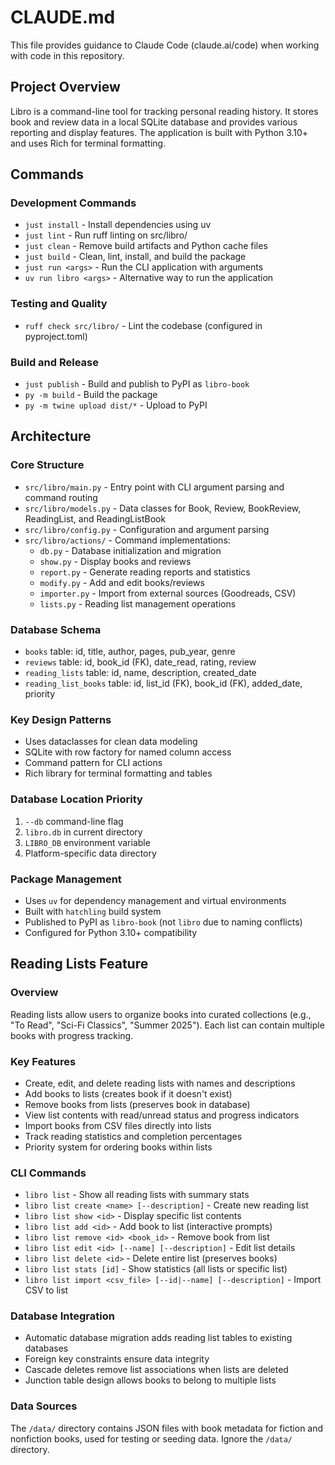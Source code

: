 # CLAUDE.md

This file provides guidance to Claude Code (claude.ai/code) when working with code in this repository.

## Project Overview

Libro is a command-line tool for tracking personal reading history. It stores book and review data in a local SQLite database and provides various reporting and display features. The application is built with Python 3.10+ and uses Rich for terminal formatting.

## Commands

### Development Commands
- `just install` - Install dependencies using uv
- `just lint` - Run ruff linting on src/libro/
- `just clean` - Remove build artifacts and Python cache files
- `just build` - Clean, lint, install, and build the package
- `just run <args>` - Run the CLI application with arguments
- `uv run libro <args>` - Alternative way to run the application

### Testing and Quality
- `ruff check src/libro/` - Lint the codebase (configured in pyproject.toml)

### Build and Release
- `just publish` - Build and publish to PyPI as `libro-book`
- `py -m build` - Build the package
- `py -m twine upload dist/*` - Upload to PyPI

## Architecture

### Core Structure
- `src/libro/main.py` - Entry point with CLI argument parsing and command routing
- `src/libro/models.py` - Data classes for Book, Review, BookReview, ReadingList, and ReadingListBook
- `src/libro/config.py` - Configuration and argument parsing
- `src/libro/actions/` - Command implementations:
  - `db.py` - Database initialization and migration
  - `show.py` - Display books and reviews
  - `report.py` - Generate reading reports and statistics
  - `modify.py` - Add and edit books/reviews
  - `importer.py` - Import from external sources (Goodreads, CSV)
  - `lists.py` - Reading list management operations

### Database Schema
- `books` table: id, title, author, pages, pub_year, genre
- `reviews` table: id, book_id (FK), date_read, rating, review
- `reading_lists` table: id, name, description, created_date
- `reading_list_books` table: id, list_id (FK), book_id (FK), added_date, priority

### Key Design Patterns
- Uses dataclasses for clean data modeling
- SQLite with row factory for named column access
- Command pattern for CLI actions
- Rich library for terminal formatting and tables

### Database Location Priority
1. `--db` command-line flag
2. `libro.db` in current directory
3. `LIBRO_DB` environment variable
4. Platform-specific data directory

### Package Management
- Uses `uv` for dependency management and virtual environments
- Built with `hatchling` build system
- Published to PyPI as `libro-book` (not `libro` due to naming conflicts)
- Configured for Python 3.10+ compatibility

## Reading Lists Feature

### Overview
Reading lists allow users to organize books into curated collections (e.g., "To Read", "Sci-Fi Classics", "Summer 2025"). Each list can contain multiple books with progress tracking.

### Key Features
- Create, edit, and delete reading lists with names and descriptions
- Add books to lists (creates book if it doesn't exist)
- Remove books from lists (preserves book in database)
- View list contents with read/unread status and progress indicators
- Import books from CSV files directly into lists
- Track reading statistics and completion percentages
- Priority system for ordering books within lists

### CLI Commands
- `libro list` - Show all reading lists with summary stats
- `libro list create <name> [--description]` - Create new reading list
- `libro list show <id>` - Display specific list contents
- `libro list add <id>` - Add book to list (interactive prompts)
- `libro list remove <id> <book_id>` - Remove book from list
- `libro list edit <id> [--name] [--description]` - Edit list details
- `libro list delete <id>` - Delete entire list (preserves books)
- `libro list stats [id]` - Show statistics (all lists or specific list)
- `libro list import <csv_file> [--id|--name] [--description]` - Import CSV to list

### Database Integration
- Automatic database migration adds reading list tables to existing databases
- Foreign key constraints ensure data integrity
- Cascade deletes remove list associations when lists are deleted
- Junction table design allows books to belong to multiple lists

### Data Sources
The `/data/` directory contains JSON files with book metadata for fiction and nonfiction books, used for testing or seeding data. Ignore the `/data/` directory.